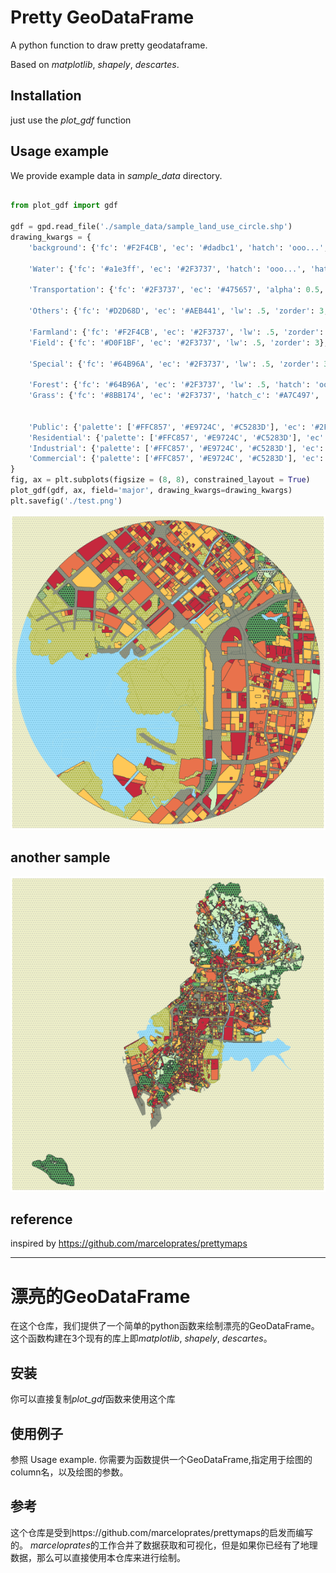 # Pretty GeoDataFrame


A python function to draw pretty geodataframe.

Based on *matplotlib*, *shapely*, *descartes*.


## Installation

just use the *plot_gdf* function

## Usage example


We provide example data in *sample_data* directory.



```python

from plot_gdf import gdf

gdf = gpd.read_file('./sample_data/sample_land_use_circle.shp')
drawing_kwargs = {
    'background': {'fc': '#F2F4CB', 'ec': '#dadbc1', 'hatch': 'ooo...', 'zorder': -1},
    
    'Water': {'fc': '#a1e3ff', 'ec': '#2F3737', 'hatch': 'ooo...', 'hatch_c': '#85c9e6', 'lw': 0, 'zorder': 2},
    
    'Transportation': {'fc': '#2F3737', 'ec': '#475657', 'alpha': 0.5, 'lw': 0.5, 'zorder': 2},
    
    'Others': {'fc': '#D2D68D', 'ec': '#AEB441', 'lw': .5, 'zorder': 3, 'hatch': 'ooo...'},
    
    'Farmland': {'fc': '#F2F4CB', 'ec': '#2F3737', 'lw': .5, 'zorder': 3, 'hatch': 'ooo...'},
    'Field': {'fc': '#D0F1BF', 'ec': '#2F3737', 'lw': .5, 'zorder': 3},
    
    'Special': {'fc': '#64B96A', 'ec': '#2F3737', 'lw': .5, 'zorder': 3},
    
    'Forest': {'fc': '#64B96A', 'ec': '#2F3737', 'lw': .5, 'hatch': 'ooo...', 'zorder': 3},
    'Grass': {'fc': '#8BB174', 'ec': '#2F3737', 'hatch_c': '#A7C497', 'hatch': 'ooo...', 'lw': .5, 'zorder': 3},
    

    'Public': {'palette': ['#FFC857', '#E9724C', '#C5283D'], 'ec': '#2F3737', 'lw': .5, 'zorder': 4},
    'Residential': {'palette': ['#FFC857', '#E9724C', '#C5283D'], 'ec': '#2F3737', 'lw': .5, 'zorder': 4},
    'Industrial': {'palette': ['#FFC857', '#E9724C', '#C5283D'], 'ec': '#2F3737', 'lw': .5, 'zorder': 4},
    'Commercial': {'palette': ['#FFC857', '#E9724C', '#C5283D'], 'ec': '#2F3737', 'lw': .5, 'zorder': 4},
}
fig, ax = plt.subplots(figsize = (8, 8), constrained_layout = True)
plot_gdf(gdf, ax, field='major', drawing_kwargs=drawing_kwargs)
plt.savefig('./test.png')

```
![circle](./sample_data/circle.png)

## another sample

![ns](./sample_data/ns.png)


## reference

inspired by https://github.com/marceloprates/prettymaps


------

# 漂亮的GeoDataFrame

在这个仓库，我们提供了一个简单的python函数来绘制漂亮的GeoDataFrame。这个函数构建在3个现有的库上即*matplotlib*, *shapely*, *descartes*。

## 安装

你可以直接复制*plot_gdf*函数来使用这个库

## 使用例子

参照 Usage example. 你需要为函数提供一个GeoDataFrame,指定用于绘图的column名，以及绘图的参数。 



## 参考

这个仓库是受到https://github.com/marceloprates/prettymaps的启发而编写的。
*marceloprates*的工作合并了数据获取和可视化，但是如果你已经有了地理数据，那么可以直接使用本仓库来进行绘制。
